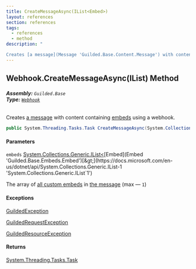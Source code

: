 ```yaml
---
title: CreateMessageAsync(IList<Embed>)
layout: references
section: references
tags:
  - references
  - method
description: "

Creates [a message](Message 'Guilded.Base.Content.Message') with content containing [embeds](Webhook.CreateMessageAsync(IList_Embed_)#Guilded.Base.Servers.Webhook.CreateMessageAsync(System.Collections.Generic.IList_Guilded.Base.Embeds.Embed_).embeds 'Guilded.Base.Servers.Webhook.CreateMessageAsync(System.Collections.Generic.IList<Guilded.Base.Embeds.Embed>).embeds') using a webhook."
---
```


## Webhook.CreateMessageAsync(IList<Embed>) Method
###### **Assembly:** `Guilded.Base`<br/>**Type:** [`Webhook`](Webhook 'Guilded.Base.Servers.Webhook')

Creates [a message](Message 'Guilded.Base.Content.Message') with content containing [embeds](Webhook.CreateMessageAsync(IList_Embed_)#Guilded.Base.Servers.Webhook.CreateMessageAsync(System.Collections.Generic.IList_Guilded.Base.Embeds.Embed_).embeds 'Guilded.Base.Servers.Webhook.CreateMessageAsync(System.Collections.Generic.IList<Guilded.Base.Embeds.Embed>).embeds') using a webhook.

```csharp
public System.Threading.Tasks.Task CreateMessageAsync(System.Collections.Generic.IList<Guilded.Base.Embeds.Embed> embeds);
```
#### Parameters

<a name='Guilded.Base.Servers.Webhook.CreateMessageAsync(System.Collections.Generic.IList_Guilded.Base.Embeds.Embed_).embeds'></a>

`embeds` [System.Collections.Generic.IList&lt;](https://docs.microsoft.com/en-us/dotnet/api/System.Collections.Generic.IList-1 'System.Collections.Generic.IList`1')[Embed](Embed 'Guilded.Base.Embeds.Embed')[&gt;](https://docs.microsoft.com/en-us/dotnet/api/System.Collections.Generic.IList-1 'System.Collections.Generic.IList`1')

The array of [all custom embeds](Embed 'Guilded.Base.Embeds.Embed') in [the message](Message 'Guilded.Base.Content.Message') (max — `1`)

#### Exceptions

[GuildedException](GuildedException 'Guilded.Base.GuildedException')

[GuildedRequestException](GuildedRequestException 'Guilded.Base.GuildedRequestException')

[GuildedResourceException](GuildedResourceException 'Guilded.Base.GuildedResourceException')

#### Returns
[System.Threading.Tasks.Task](https://docs.microsoft.com/en-us/dotnet/api/System.Threading.Tasks.Task 'System.Threading.Tasks.Task')